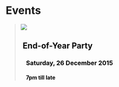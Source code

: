# Events
<style>
    .event a {
        text-decoration: none;
        color: black;
    }

    .event h2 {
        font-weight: bold;
        padding: 0 0 0 0.25em;
    }

    .event-date {
        padding: 0 0 0 1em;
    }
</style>

<div class="col-md-6 event">
    <blockquote>
        <a href="eoy2015/">
        <img src="/imgs/bussorahfws.jpg" />
            <h2>End-of-Year Party</h2>
            <div class="event-date">
                <h3>Saturday, 26 December 2015</h3>
                <h4>7pm till late</h4>
            </a>
        </div>
    </blockquote>
</div>